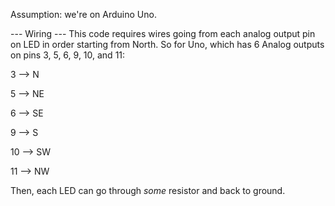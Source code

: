 Assumption: we're on Arduino Uno.

--- Wiring ---
This code requires wires going from each analog output pin on LED in order starting from North.
So for Uno, which has 6 Analog outputs on pins 3, 5, 6, 9, 10, and 11:

3 --> N

5 --> NE

6 --> SE

9 --> S

10 --> SW

11 --> NW

Then, each LED can go through *some* resistor and back to ground.
